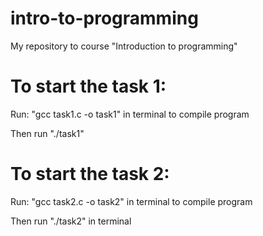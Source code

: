 # intro-to-programming
My repository to course "Introduction to programming"

# To start the task 1:
Run: "gcc task1.c -o task1" in terminal to compile program

Then run "./task1"

# To start the task 2:
Run: "gcc task2.c -o task2" in terminal to compile program

Then run "./task2" in terminal
